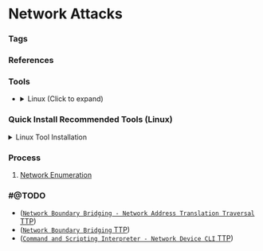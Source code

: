 <!---------------------------------------------------------------------------------
Copyright: (c) BLS OPS LLC.
This program is free software: you can redistribute it and/or modify
it under the terms of the GNU General Public License as published by
the Free Software Foundation, version 3.
This program is distributed in the hope that it will be useful,
but WITHOUT ANY WARRANTY; without even the implied warranty of
MERCHANTABILITY or FITNESS FOR A PARTICULAR PURPOSE. See the
GNU General Public License for more details.
You should have received a copy of the GNU General Public License
along with this program. If not, see <https://www.gnu.org/licenses/>.
--------------------------------------------------------------------------------->
# Network Attacks
### Tags


### References

### Tools
* <details><summary>Linux (Click to expand)</summary><p>
	* Zmap asset inventory script -<br />[https://github.com/blacklanternsecurity/zmap-asset-inventory](https://github.com/blacklanternsecurity/zmap-asset-inventory)

### Quick Install Recommended Tools (Linux)

<details><summary>Linux Tool Installation</summary><p>

1. Install pipx
1. Install tools with pipx
1. Git clone remaining tools not compatible with pipx
	* BLS zmap Asset Inventory Script -<br />[https://github.com/blacklanternsecurity/zmap-asset-inventory](https://github.com/blacklanternsecurity/zmap-asset-inventory)
1. Install golang (See Red Team Field Manual Linux Installation)
1. Install helpful go tools
	* subnet mapping
		* mapcidr

				go install -v github.com/projectdiscovery/mapcidr/cmd/mapcidr@latest
	* Web Discovery and Analysis
		* nuclei

				go install -v github.com/projectdiscovery/nuclei/v2/cmd/nuclei@latest
		* httpx

				go install -v github.com/projectdiscovery/httpx/cmd/httpx@latest
		* naabu

				go install -v github.com/projectdiscovery/naabu/v2/cmd/naabu@latest
		* gowitness

				go install -v github.com/sensepost/gowitness@latest
		* ffuf

				go install -v github.com/ffuf/ffuf@latest


1. Packages requiring compiling
	* masscan
		1. Install pre-requisite packages
				sudo apt-get --assume-yes install git make gcc
		1. Git clone the package
				git clone https://github.com/robertdavidgraham/masscan; cd masscan
		1. Make the package

				make
		1. Install the package
				make install
	* zmap
		* Installation
			1. Install prerequisite packages
			
					sudo apt-get install build-essential cmake libgmp3-dev gengetopt libpcap-dev flex byacc libjson-c-dev pkg-config libunistring-dev -y
			1. Git clone the package

					git clone https://github.com/zmap/zmap.git; cd zmap
			1. Build the package with cmake

					cmake .
			1. Make the package

					make -j4
			1. Install the package

					make install
1. Packages requiring docker builds
	* BLS zmap Asset Inventory Script -<br />[https://github.com/blacklanternsecurity/zmap-asset-inventory](https://github.com/blacklanternsecurity/zmap-asset-inventory)
		1. Git clone the package

				git clone https://github.com/blacklanternsecurity/zmap-asset-inventory.git; cd zmap-asset-inventory
		1. Build the docker image

					docker build -t zmap-assets .
		1. Start container (making sure to remap the script's working directory to the host) 

				docker run -it -v /root/inventory/asset_inventory:/root/.asset_inventory zmap-assets
		1. Start scan with desired options. NOTE: you may need to ping 8.8.8.8 (or any IP) so the MAC of the gateway is populated in the ARP cache.

				./asset_inventory.py -t 10.0.0.0/8
		1. (Optional) Change the default Docker network if it overlaps with any of your target subnets. It's 172.16.0.1/16 by default.

				ip addr
				...
				1: docker0: <NO-CARRIER,BROADCAST,MULTICAST,UP> mtu 1500 qdisc noqueue state DOWN group default 
				    link/ether 02:44:73:ff:35:93 brd ff:ff:ff:ff:ff:ff
				    inet 172.17.0.1/16 brd 172.17.255.255 scope global docker0
				       valid_lft forever preferred_lft forever
				...
		1. Edit `/etc/docker/daemon.json`

				$ sudo vim /etc/docker/daemon.json
				{
				    "bip": "172.16.99.1/24",
				}
		1. Restart dockerd

				sudo systemctl restart docker

</p></details>

### Process

1. [Network Enumeration](Testaments_and_Books/Redvelations/Network/001-0_Network_Enumeration.md)


### #@TODO

* ([`Network Boundary Bridging - Network Address Translation Traversal` TTP](TTP/T1599_Network_Boundary_Bridging/001_Network_Address_Translation_Traversal/T1599.001.md))
* ([`Network Boundary Bridging` TTP](TTP/T1599_Network_Boundary_Bridging/T1599.md))
* ([`Command and Scripting Interpreter - Network Device CLI` TTP](TTP/T1059_Command_and_Scripting_Interpreter/008_Network_Device_CLI/T1059.008.md))